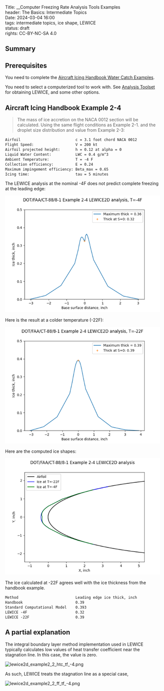 Title: __Computer Freezing Rate Analysis Tools Examples    
header: The Basics: Intermediate Topics  
Date: 2024-03-04 16:00  
tags: intermediate topics, ice shape, LEWICE   
status: draft  
rights: CC-BY-NC-SA 4.0  

## Summary  

## Prerequisites  

You need to complete the [Aircraft Icing Handbook Water Catch Examples]({filename}intermediate_water_catch_examples.md).  

You need to select a computerized tool to work with. 
See [Analysis Toolset]({filename}intermediate_toolset.md) 
for obtaining LEWICE, and some other options.  

## Aircraft Icing Handbook Example 2-4  

>The mass of ice accretion on the NACA 0012 section will be calculated. Using the same flight
conditions as Example 2-1. and the droplet size distribution and value from Example 2-3:

```text
Airfoil                         c = 3.1 foot chord NACA 0012  
Flight Speed:                   V = 200 kt  
Airfoil projected height:       h = 0.12 at alpha = 0  
Liquid Water Content:           LWC = 0.4 g/m^3
Ambient Temperature:            T = -4 F
Collection efficiency:          E = 0.24  
Maximum impingement efficiency: Beta_max = 0.65  
Icing time:                     tau = 5 minutes  
``` 

The LEWICE analysis at the nominal -4F does not predict complete freezing 
at the leading edge:  

![lewice2d_example2_2_thick_tf_-4.png](..%2Fimages%2Fbasics%2Flewice2d_example2_2_thick_tf_-4.png)

Here is the result at a colder temperature (-22F):  

![lewice2d_example2_2_thick_tf_m22.png](..%2Fimages%2Fbasics%2Flewice2d_example2_2_thick_tf_m22.png)  

Here are the computed ice shapes:

![lewice2d_example2_2_ice_tf_m25.png](..%2Fimages%2Fbasics%2Flewice2d_example2_2_ice_tf_m25.png)  

The ice calculated at -22F agrees well with the ice thickness from the handbook example.  

```text
Method                          Leading edge ice thick, inch
Handbook                        0.39
Standard Computational Model    0.393
LEWICE -4F                      0.32
LEWICE -22F                     0.39
```

## A partial explanation  

The integral boundary layer method implementation used in LEWICE typically calculates low values of 
heat transfer coefficient near the stagnation line. In this case, the value is zero.  

![lewice2d_example2_2_htc_tf_-4.png](..%2F..%2Ficinganalysis%2Flewice%2FNACA0012_impingement%2Flewice2d_example2_2_htc_tf_-4.png)

As such, LEWICE treats the stagnation line as a special case, 


![lewice2d_example2_2_ff_tf_-4.png](..%2F..%2Ficinganalysis%2Flewice%2FNACA0012_impingement%2Flewice2d_example2_2_ff_tf_-4.png)

